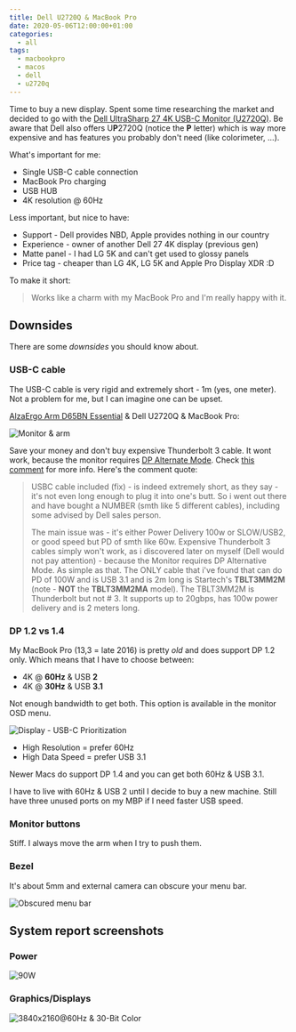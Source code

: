 ```yaml
---
title: Dell U2720Q & MacBook Pro
date: 2020-05-06T12:00:00+01:00
categories:
  - all
tags:
  - macbookpro
  - macos
  - dell
  - u2720q
---
```


Time to buy a new display. Spent some time researching the market and decided to go with
the [Dell UltraSharp 27 4K USB-C Monitor (U2720Q)](https://www.dell.com/lt/business/p/dell-u2720q-monitor/pd). Be aware that Dell also offers U**P**2720Q (notice the **P** letter)
which is way more expensive and has features you probably don't need (like colorimeter, ...).

<!--more-->

What's important for me:

* Single USB-C cable connection
* MacBook Pro charging
* USB HUB
* 4K resolution @ 60Hz

Less important, but nice to have:

* Support - Dell provides NBD, Apple provides nothing in our country
* Experience - owner of another Dell 27 4K display (previous gen)
* Matte panel - I had LG 5K and can't get used to glossy panels
* Price tag - cheaper than LG 4K, LG 5K and Apple Pro Display XDR :D

To make it short:

> Works like a charm with my MacBook Pro and I'm really happy with it.

## Downsides

There are some _downsides_ you should know about.

### USB-C cable

The USB-C cable is very rigid and extremely short - 1m (yes, one meter). Not a problem for me, but I can imagine one can be upset.

[AlzaErgo Arm D65BN Essential](https://www.alza.cz/alzaergo-ergoarm-d65bn-essential-d5626028.htm) & Dell U2720Q & MacBook Pro: 

![Monitor & arm](/images/dell-u2720q/arm.jpeg)

Save your money and don't buy expensive Thunderbolt 3 cable. It wont work, because the monitor requires
[DP Alternate Mode](https://www.anandtech.com/show/8558/displayport-alternate-mode-for-usb-typec-announced). Check [this comment](https://www.reddit.com/r/Monitors/comments/f4avo3/dell_u2720q_review/fhrr1ja/)
for more info. Here's the comment quote:

> USBC cable included (fix) - is indeed extremely short, as they say - it's not even long enough to plug it into one's butt. So i went out there and have bought a NUMBER (smth like 5 different cables), including some advised by Dell sales person.
>
> The main issue was - it's either Power Delivery 100w or SLOW/USB2, or good speed but PD of smth like 60w. Expensive Thunderbolt 3 cables simply won't work, as i discovered later on myself (Dell would not pay attention) - because the Monitor requires DP Alternative Mode. As simple as that. The ONLY cable that i've found that can do PD of 100W and is USB 3.1 and is 2m long is Startech's **TBLT3MM2M** (note - **NOT** the **TBLT3MM2MA** model). The TBLT3MM2M is Thunderbolt but not # 3. It supports up to 20gbps, has 100w power delivery and is 2 meters long.

### DP 1.2 vs 1.4

My MacBook Pro (13,3 = late 2016) is pretty _old_ and does support DP 1.2 only. Which means that I have
to choose between:

* 4K @ **60Hz** & USB **2**
* 4K @ **30Hz** & USB **3.1**

Not enough bandwidth to get both. This option is available in the monitor OSD menu.

![Display - USB-C Prioritization](/images/dell-u2720q/usb-c-prioritization.jpeg)

* High Resolution = prefer 60Hz
* High Data Speed = prefer USB 3.1

Newer Macs do support DP 1.4 and you can get both 60Hz & USB 3.1.

I have to live with 60Hz & USB 2 until I decide to buy a new machine. Still have three
unused ports on my MBP if I need faster USB speed.

### Monitor buttons

Stiff. I always move the arm when I try to push them.

### Bezel

It's about 5mm and external camera can obscure your menu bar.

![Obscured menu bar](/images/dell-u2720q/camera.jpeg)

## System report screenshots

### Power

![90W](/images/dell-u2720q/power-sysinfo.png)

### Graphics/Displays

![3840x2160@60Hz & 30-Bit Color](/images/dell-u2720q/display-sysinfo.png)
